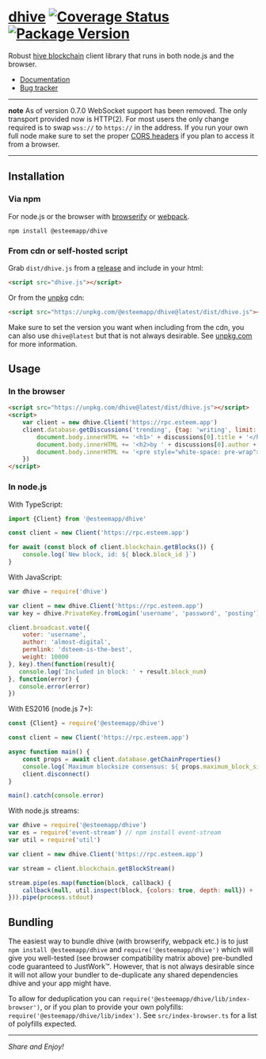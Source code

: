 
# [dhive](https://github.com/esteemapp/dsteem) [![Coverage Status](https://img.shields.io/coveralls/jnordberg/dsteem.svg?style=flat-square)](https://coveralls.io/github/jnordberg/dsteem?branch=master) [![Package Version](https://img.shields.io/npm/v/dsteem.svg?style=flat-square)](https://www.npmjs.com/package/dsteem)

Robust [hive blockchain](https://hive.io) client library that runs in both node.js and the browser.

* [Documentation](https://esteemapp.github.io/dhive/)
* [Bug tracker](https://github.com/esteemapp/dhive/issues)

---

**note** As of version 0.7.0 WebSocket support has been removed. The only transport provided now is HTTP(2). For most users the only change required is to swap `wss://` to `https://` in the address. If you run your own full node make sure to set the proper [CORS headers](https://en.wikipedia.org/wiki/Cross-origin_resource_sharing) if you plan to access it from a browser.

---


Installation
------------

### Via npm

For node.js or the browser with [browserify](https://github.com/substack/node-browserify) or [webpack](https://github.com/webpack/webpack).

```
npm install @esteemapp/dhive
```

### From cdn or self-hosted script

Grab `dist/dhive.js` from a [release](https://github.com/esteemapp/dhive/releases) and include in your html:

```html
<script src="dhive.js"></script>
```

Or from the [unpkg](https://unpkg.com) cdn:

```html
<script src="https://unpkg.com/@esteemapp/dhive@latest/dist/dhive.js"></script>
```

Make sure to set the version you want when including from the cdn, you can also use `dhive@latest` but that is not always desirable. See [unpkg.com](https://unpkg.com) for more information.


Usage
-----

### In the browser

```html
<script src="https://unpkg.com/dhive@latest/dist/dhive.js"></script>
<script>
    var client = new dhive.Client('https://rpc.esteem.app')
    client.database.getDiscussions('trending', {tag: 'writing', limit: 1}).then(function(discussions){
        document.body.innerHTML += '<h1>' + discussions[0].title + '</h1>'
        document.body.innerHTML += '<h2>by ' + discussions[0].author + '</h2>'
        document.body.innerHTML += '<pre style="white-space: pre-wrap">' + discussions[0].body + '</pre>'
    })
</script>
```

### In node.js

With TypeScript:

```typescript
import {Client} from '@esteemapp/dhive'

const client = new Client('https://rpc.esteem.app')

for await (const block of client.blockchain.getBlocks()) {
    console.log(`New block, id: ${ block.block_id }`)
}
```

With JavaScript:

```javascript
var dhive = require('dhive')

var client = new dhive.Client('https://rpc.esteem.app')
var key = dhive.PrivateKey.fromLogin('username', 'password', 'posting')

client.broadcast.vote({
    voter: 'username',
    author: 'almost-digital',
    permlink: 'dsteem-is-the-best',
    weight: 10000
}, key).then(function(result){
   console.log('Included in block: ' + result.block_num)
}, function(error) {
   console.error(error)
})
```

With ES2016 (node.js 7+):

```javascript
const {Client} = require('@esteemapp/dhive')

const client = new Client('https://rpc.esteem.app')

async function main() {
    const props = await client.database.getChainProperties()
    console.log(`Maximum blocksize consensus: ${ props.maximum_block_size } bytes`)
    client.disconnect()
}

main().catch(console.error)
```

With node.js streams:

```javascript
var dhive = require('@esteemapp/dhive')
var es = require('event-stream') // npm install event-stream
var util = require('util')

var client = new dhive.Client('https://rpc.esteem.app')

var stream = client.blockchain.getBlockStream()

stream.pipe(es.map(function(block, callback) {
    callback(null, util.inspect(block, {colors: true, depth: null}) + '\n')
})).pipe(process.stdout)
```


Bundling
--------

The easiest way to bundle dhive (with browserify, webpack etc.) is to just `npm install @esteemapp/dhive` and `require('@esteemapp/dhive')` which will give you well-tested (see browser compatibility matrix above) pre-bundled code guaranteed to JustWork™. However, that is not always desirable since it will not allow your bundler to de-duplicate any shared dependencies dhive and your app might have.

To allow for deduplication you can `require('@esteemapp/dhive/lib/index-browser')`, or if you plan to provide your own polyfills: `require('@esteemapp/dhive/lib/index')`. See `src/index-browser.ts` for a list of polyfills expected.

---

*Share and Enjoy!*
